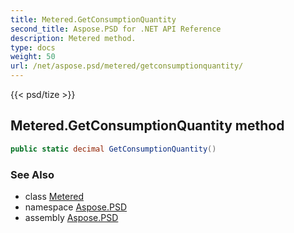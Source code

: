 ```yaml
---
title: Metered.GetConsumptionQuantity
second_title: Aspose.PSD for .NET API Reference
description: Metered method. 
type: docs
weight: 50
url: /net/aspose.psd/metered/getconsumptionquantity/
---
```

{{< psd/tize >}}
## Metered.GetConsumptionQuantity method

```csharp
public static decimal GetConsumptionQuantity()
```

### See Also

* class [Metered](../)
* namespace [Aspose.PSD](../../metered/)
* assembly [Aspose.PSD](../../../)


